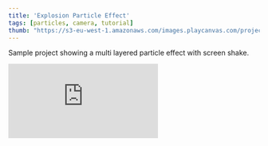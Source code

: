 ```yaml
---
title: 'Explosion Particle Effect'
tags: [particles, camera, tutorial]
thumb: "https://s3-eu-west-1.amazonaws.com/images.playcanvas.com/projects/12/439297/80EDE5-image-75.jpg"
---
```


Sample project showing a multi layered particle effect with screen shake.

<div className="iframe-container">
    <iframe loading="lazy" src="https://playcanv.as/p/0hjGM2Lh/" title="Explosion Particle Effect" webkitallowfullscreen="true" mozallowfullscreen="true" allow="autoplay" allowfullscreen="true" allowvr="" scrolling="no" frameborder="0" />
</div>
